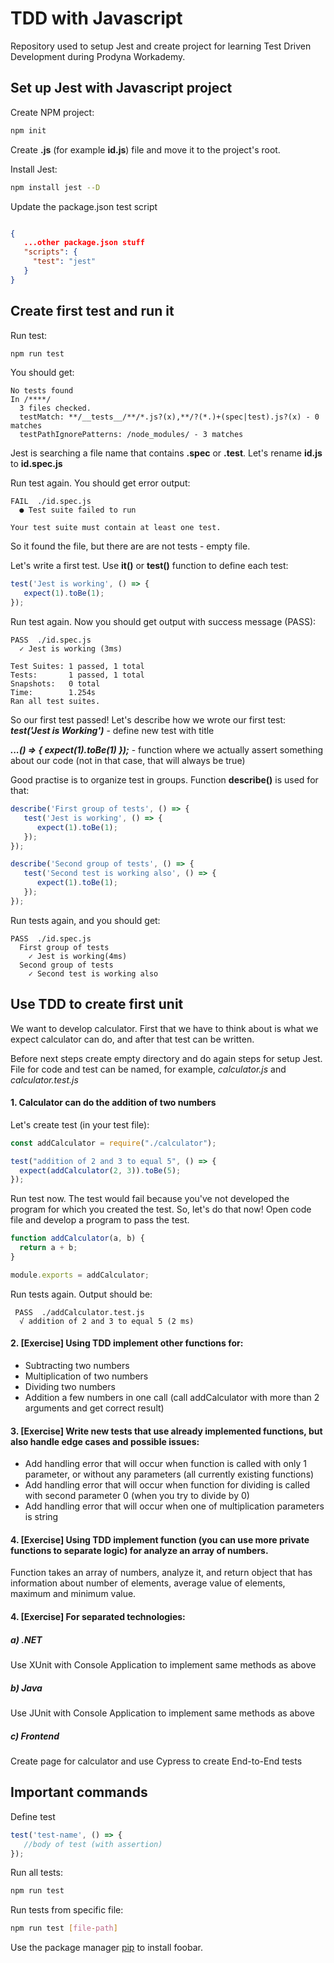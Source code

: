 # TDD with Javascript

Repository used to setup Jest and create project for learning Test Driven Development during Prodyna Workademy.

## Set up Jest with Javascript project

Create NPM project:

```bash
npm init
```
Create **.js** (for example **id.js**) file and move it to the project's root.

Install Jest:
```bash
npm install jest --D
```
Update the package.json test script
```json

{
   ...other package.json stuff
   "scripts": {   
     "test": "jest"
   }
}
```

## Create first test and run it

Run test:
```bash
npm run test
```
You should get:
```
No tests found
In /****/
  3 files checked.
  testMatch: **/__tests__/**/*.js?(x),**/?(*.)+(spec|test).js?(x) - 0 matches
  testPathIgnorePatterns: /node_modules/ - 3 matches
```
Jest is searching a file name that contains **.spec** or **.test**.
Let's rename **id.js** to **id.spec.js**

Run test again. You should get error output:
```
FAIL  ./id.spec.js
  ● Test suite failed to run
  
Your test suite must contain at least one test.
```

So it found the file, but there are are not tests - empty file.

Let's write a first test. Use **it()** or **test()** function to define each test:

```javascript
test('Jest is working', () => {
   expect(1).toBe(1);
});
```
Run test again. Now you should get output with success message (PASS):
```
PASS  ./id.spec.js
  ✓ Jest is working (3ms)
  
Test Suites: 1 passed, 1 total
Tests:       1 passed, 1 total
Snapshots:   0 total
Time:        1.254s
Ran all test suites.
```

So our first test passed!
Let's describe how we wrote our first test:  
***test('Jest is Working')*** - define new test with title

***...() => { expect(1).toBe(1) });*** - function where we actually assert something about our code (not in that case, that will always be true)


Good practise is to organize test in groups. Function **describe()** is used for that:

```javascript
describe('First group of tests', () => {
   test('Jest is working', () => {
      expect(1).toBe(1);
   });
});

describe('Second group of tests', () => {
   test('Second test is working also', () => {
      expect(1).toBe(1);
   });
});
```

Run tests again, and you should get:
```
PASS  ./id.spec.js
  First group of tests
    ✓ Jest is working(4ms)
  Second group of tests
    ✓ Second test is working also
```

## Use TDD to create first unit
We want to develop calculator. First that we have to think about is what we expect calculator can do, and after that test can be written.

Before next steps create empty directory and do again steps for setup Jest. File for code and test can be named, for example, *calculator.js* and *calculator.test.js*


#### 1. Calculator can do the addition of two numbers
Let's create test (in your test file):
```javascript
const addCalculator = require("./calculator");

test("addition of 2 and 3 to equal 5", () => {
  expect(addCalculator(2, 3)).toBe(5);
});
```
Run test now. The test would fail because you've not developed the program for which you created the test. So, let's do that now!
Open code file and develop a program to pass the test.

```javascript
function addCalculator(a, b) {
  return a + b;
}

module.exports = addCalculator;
```
Run tests again. Output should be:
```
 PASS  ./addCalculator.test.js
  √ addition of 2 and 3 to equal 5 (2 ms)
```

#### 2. [Exercise] Using TDD implement other functions for:

* Subtracting two numbers
* Multiplication of two numbers
* Dividing two numbers
* Addition a few numbers in one call (call addCalculator with more than 2 arguments and get correct result)

#### 3. [Exercise] Write new tests that use already implemented functions, but also handle edge cases and possible issues:
* Add handling error that will occur when function is called with only 1 parameter, or without any parameters (all currently existing functions)
* Add handling error that will occur when function for dividing is called with second parameter 0 (when you try to divide by 0)
* Add handling error that will occur when one of multiplication parameters is string

#### 4. [Exercise] Using TDD implement function (you can use more private functions to separate logic) for analyze an array of numbers.
 Function takes an array of numbers, analyze it, and return object that has information about number of elements, average value of elements, maximum and minimum value.

#### 4. [Exercise] For separated technologies:
##### a) .NET
Use XUnit with Console Application to implement same methods as above
##### b) Java
Use JUnit with Console Application to implement same methods as above
##### c) Frontend
Create page for calculator and use Cypress to create End-to-End tests


## Important commands

Define test
```javascript
test('test-name', () => {
   //body of test (with assertion)
});
```

Run all tests:
```bash
npm run test
```
Run tests from specific file:
```bash
npm run test [file-path]
```




Use the package manager [pip](https://pip.pypa.io/en/stable/) to install foobar.
